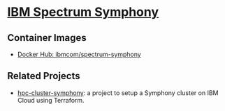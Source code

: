 # [IBM Spectrum Symphony](https://www.ibm.com/docs/en/spectrum-symphony)

## Container Images

- [Docker Hub: ibmcom/spectrum-symphony](https://hub.docker.com/r/ibmcom/spectrum-symphony)

## Related Projects

- [hpc-cluster-symphony](https://github.com/IBM-Cloud/hpc-cluster-symphony): a project to setup a Symphony cluster on IBM Cloud using Terraform.
